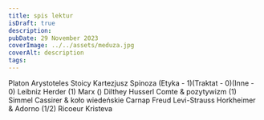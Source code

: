 ```yaml
---
title: spis lektur
isDraft: true
description: 
pubDate: 29 November 2023
coverImage: ../../assets/meduza.jpg
coverAlt: description
tags:
---
```

Platon
Arystoteles
Stoicy
Kartezjusz
Spinoza (Etyka - 1)(Traktat - 0)(Inne - 0)
Leibniz
Herder (1)
Marx ()
Dilthey 
Husserl
Comte & pozytywizm (1)
Simmel
Cassirer & koło wiedeńskie
Carnap
Freud
Levi-Strauss
Horkheimer & Adorno (1/2)
Ricoeur
Kristeva

